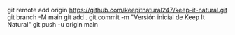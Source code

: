 
git remote add origin https://github.com/keepitnatural247/keep-it-natural.git
git branch -M main
git add .
git commit -m "Versión inicial de Keep It Natural"
git push -u origin main